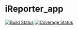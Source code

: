# iReporter_app
[![Build Status](https://travis-ci.com/Anguandia/iReporter_app.svg?branch=develop)](https://travis-ci.com/Anguandia/iReporter_app)
[![Coverage Status](https://coveralls.io/repos/github/Anguandia/iReporter_app/badge.svg?branch=develop)](https://coveralls.io/github/Anguandia/iReporter_app?branch=develop)

